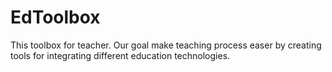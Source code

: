 # EdToolbox
This toolbox for teacher. Our goal make teaching process easer by creating tools for integrating different education technologies. 
